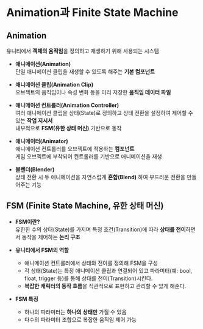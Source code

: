# Animation과 Finite State Machine

## Animation
유니티에서 **객체의 움직임**을 정의하고 재생하기 위해 사용되는 시스템

- **애니메이션(Animation)**  
  단일 애니메이션 클립을 재생할 수 있도록 해주는 **기본 컴포넌트**

- **애니메이션 클립(Animation Clip)**  
  오브젝트의 움직임이나 속성 변화 등을 미리 저장한 **움직임 데이터 파일**

- **애니메이션 컨트롤러(Animation Controller)**  
  여러 애니메이션 클립을 상태(State)로 정의하고 상태 전환을 설정하여 제어할 수 있는 **작업 지시서**  
  내부적으로 **FSM(유한 상태 머신)** 기반으로 동작

- **애니메이터(Animator)**  
  애니메이션 컨트롤러를 오브젝트에 적용하는 **컴포넌트**  
  게임 오브젝트에 부착되어 컨트롤러를 기반으로 애니메이션을 재생

- **블렌더(Blender)**  
  상태 전환 시 두 애니메이션을 자연스럽게 **혼합(Blend)** 하여 부드러운 전환을 만들어주는 기능

## FSM (Finite State Machine, 유한 상태 머신)

- **FSM이란?**  
  유한한 수의 상태(State)를 가지며 특정 조건(Transition)에 따라 **상태를 전이**하면서 동작을 제어하는 **논리 구조**

- **유니티에서 FSM의 역할**  
  - 애니메이션 컨트롤러에서 상태와 전이를 정의해 FSM을 구성
  - 각 상태(State)는 특정 애니메이션 클립과 연결되어 있고 파라미터(예: bool, float, trigger 등)를 통해 상태를 전이(Transition)시킨다.
  - **복잡한 캐릭터의 동작 흐름**을 직관적으로 표현하고 관리할 수 있게 해준다.

- **FSM 특징**  
  - 하나의 파라미터는 **하나의 상태만** 가질 수 있음
  - 다수의 파라미터 조합으로 복잡한 움직임 제어 가능